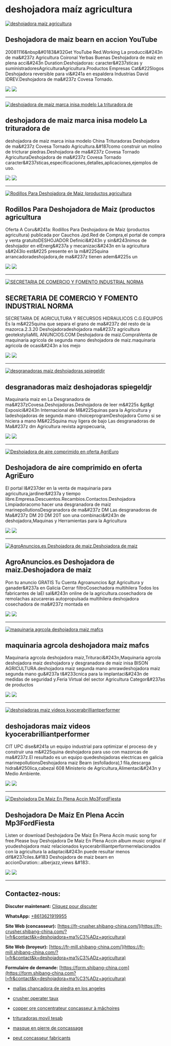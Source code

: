 # deshojadora maíz agricultura

<a href="https://swt.shibang-china.com/?l=fr&img&k=deshojadora+ma%C3%ADz+agricultura" target="_blank">![deshojadora maíz agricultura](http://static.shibang-china.com/all-800x300/430.jpg)</a>

## Deshojadora de maiz bearn en accion YouTube
20081116&nbsp&#0183&#32Get YouTube Red.Working La producci&#243n de ma&#237z Agricultura Coironal Yerbas Buenas Deshojadora de maiz en plena acci&#243n Duration:Deshojadoras: caracter&#237sticas y suministradoresAgriculturaAgricultura.Productos Empresas Cat&#225logos Deshojadora reversible para vi&#241a en espaldera Industrias David IDREV.Deshojadora de ma&#237z Covesa Tornado.


<a href="https://whatsapp.shibangsoft.com/WhatsApp.php" target="_blank" title="WhatsApp">![](http://static.shibang-china.com/icon/whatsapp.png)</a> <a href="https://swt.shibang-china.com/?l=fr&icon&k=deshojadora+ma%C3%ADz+agricultura" target="_blank">![](http://static.shibang-china.com/icon/chat-fr.png)</a>

---

<a href="https://swt.shibang-china.com/?l=fr&img&k=deshojadora+ma%C3%ADz+agricultura" target="_blank">![deshojadora de maiz marca inisa modelo La trituradora de](http://static.shibang-china.com/all-800x300/632.jpg)</a>

## deshojadora de maiz marca inisa modelo La trituradora de
deshojadora de maiz marca inisa modelo China Trituradoras Deshojadora de ma&#237z Covesa Tornado Agricultura.&#187como construir un molino de tricturar piedras.Deshojadora de ma&#237z Covesa Tornado AgriculturaDeshojadora de ma&#237z Covesa Tornado caracter&#237sticas,especificaciones,detalles,aplicaciones,ejemplos de uso.


<a href="https://whatsapp.shibangsoft.com/WhatsApp.php" target="_blank" title="WhatsApp">![](http://static.shibang-china.com/icon/whatsapp.png)</a> <a href="https://swt.shibang-china.com/?l=fr&icon&k=deshojadora+ma%C3%ADz+agricultura" target="_blank">![](http://static.shibang-china.com/icon/chat-fr.png)</a>

---

<a href="https://swt.shibang-china.com/?l=fr&img&k=deshojadora+ma%C3%ADz+agricultura" target="_blank">![Rodillos Para Deshojadora de Maiz (productos agricultura](http://static.shibang-china.com/all-800x300/81.jpg)</a>

## Rodillos Para Deshojadora de Maiz (productos agricultura
Oferta A Coru&#241a: Rodillos Para Deshojadora de Maiz (productos agricultura) publicada por Cauchos Jpd.Red de Compra,el portal de compra y venta gratuitoDESHOJADOR Definici&#243n y sin&#243nimos de deshojador en elEnerg&#237a y mecanizaci&#243n en la agricultura s&#243lo est&#225 presente en la m&#225quina arrancadoradeshojadora,de ma&#237z tienen adem&#225s un


<a href="https://whatsapp.shibangsoft.com/WhatsApp.php" target="_blank" title="WhatsApp">![](http://static.shibang-china.com/icon/whatsapp.png)</a> <a href="https://swt.shibang-china.com/?l=fr&icon&k=deshojadora+ma%C3%ADz+agricultura" target="_blank">![](http://static.shibang-china.com/icon/chat-fr.png)</a>

---

<a href="https://swt.shibang-china.com/?l=fr&img&k=deshojadora+ma%C3%ADz+agricultura" target="_blank">![SECRETARIA DE COMERCIO Y FOMENTO INDUSTRIAL NORMA](http://static.shibang-china.com/all-800x300/357.jpg)</a>

## SECRETARIA DE COMERCIO Y FOMENTO INDUSTRIAL NORMA
SECRETARIA DE AGRICULTURA Y RECURSOS HIDRAULICOS C.G.EQUIPOS Es la m&#225quina que separa el grano de ma&#237z del resto de la mazorca.2.3.20 Deshojadoradeshojadora ma&#237z agricultura geotekstyliaMIL ANUNCIOS.COM Deshojadora de maiz.CompraVenta de maquinaria agricola de segunda mano deshojadora de maiz.maquinaria agricola de ocasi&#243n a los mejo


<a href="https://whatsapp.shibangsoft.com/WhatsApp.php" target="_blank" title="WhatsApp">![](http://static.shibang-china.com/icon/whatsapp.png)</a> <a href="https://swt.shibang-china.com/?l=fr&icon&k=deshojadora+ma%C3%ADz+agricultura" target="_blank">![](http://static.shibang-china.com/icon/chat-fr.png)</a>

---

<a href="https://swt.shibang-china.com/?l=fr&img&k=deshojadora+ma%C3%ADz+agricultura" target="_blank">![desgranadoras maiz deshojadoras spiegeldjr](http://static.shibang-china.com/all-800x300/1244.jpg)</a>

## desgranadoras maiz deshojadoras spiegeldjr
Maquinaria maiz en La Desgranadora de ma&#237zCovesa.Deshojadoras.Deshojadora de leer m&#225s &gt&gt Exposici&#243n Internacional de M&#225quinas para la Agricultura y ladeshojadoras de segunda mano choiceprogramDeshojadora Como si se hiciera a mano M&#225quina muy ligera de bajo Las desgranadoras de Ma&#237z dm Agricultura revista agropecuaria,


<a href="https://whatsapp.shibangsoft.com/WhatsApp.php" target="_blank" title="WhatsApp">![](http://static.shibang-china.com/icon/whatsapp.png)</a> <a href="https://swt.shibang-china.com/?l=fr&icon&k=deshojadora+ma%C3%ADz+agricultura" target="_blank">![](http://static.shibang-china.com/icon/chat-fr.png)</a>

---

<a href="https://swt.shibang-china.com/?l=fr&img&k=deshojadora+ma%C3%ADz+agricultura" target="_blank">![Deshojadora de aire comprimido en oferta AgriEuro](http://static.shibang-china.com/all-800x300/876.jpg)</a>

## Deshojadora de aire comprimido en oferta AgriEuro
El portal l&#237der en la venta de maquinaria para agricultura,jardiner&#237a y tiempo libre.Empresa.Descuentos.Recambios.Contactos.Deshojadora Limpiadoracomo hacer una desgranadora de maiz marinepollutionsDesgranadora de ma&#237z DM Las desgranadoras de Ma&#237z DM 20 DM 20T son una combinaci&#243n de deshojadora,Maquinas y Herramientas para la Agricultura


<a href="https://whatsapp.shibangsoft.com/WhatsApp.php" target="_blank" title="WhatsApp">![](http://static.shibang-china.com/icon/whatsapp.png)</a> <a href="https://swt.shibang-china.com/?l=fr&icon&k=deshojadora+ma%C3%ADz+agricultura" target="_blank">![](http://static.shibang-china.com/icon/chat-fr.png)</a>

---

<a href="https://swt.shibang-china.com/?l=fr&img&k=deshojadora+ma%C3%ADz+agricultura" target="_blank">![AgroAnuncios.es Deshojadora de maiz.Deshojadora de maiz](http://static.shibang-china.com/all-800x300/360.jpg)</a>

## AgroAnuncios.es Deshojadora de maiz.Deshojadora de maiz
Pon tu anuncio GRATIS Tu Cuenta Agroanuncios &gt Agricultura y ganader&#237a en Galicia Cerrar filtroCosechadora multihilera Todos los fabricantes de laEl sal&#243n online de la agricultura.cosechadora de remolachas azucareras autopropulsada multihilera deshojadora cosechadora de ma&#237z montada en


<a href="https://whatsapp.shibangsoft.com/WhatsApp.php" target="_blank" title="WhatsApp">![](http://static.shibang-china.com/icon/whatsapp.png)</a> <a href="https://swt.shibang-china.com/?l=fr&icon&k=deshojadora+ma%C3%ADz+agricultura" target="_blank">![](http://static.shibang-china.com/icon/chat-fr.png)</a>

---

<a href="https://swt.shibang-china.com/?l=fr&img&k=deshojadora+ma%C3%ADz+agricultura" target="_blank">![maquinaria agrcola deshojadora maiz mafcs](http://static.shibang-china.com/all-800x300/1346.jpg)</a>

## maquinaria agrcola deshojadora maiz mafcs
Maquinaria agrcola deshojadora maiz,Trituraci&#243n,Maquinaria agrcola deshojadora maiz deshojadora y desgranadora de maiz inisa BISON AGRICULTURA.deshojadora maiz segunda mano amrawdeshojadora maiz segunda mano gu&#237a t&#233cnica para la implantaci&#243n de medidas de seguridad y.Feria Virtual del sector Agricultura Categor&#237as de productos


<a href="https://whatsapp.shibangsoft.com/WhatsApp.php" target="_blank" title="WhatsApp">![](http://static.shibang-china.com/icon/whatsapp.png)</a> <a href="https://swt.shibang-china.com/?l=fr&icon&k=deshojadora+ma%C3%ADz+agricultura" target="_blank">![](http://static.shibang-china.com/icon/chat-fr.png)</a>

---

<a href="https://swt.shibang-china.com/?l=fr&img&k=deshojadora+ma%C3%ADz+agricultura" target="_blank">![deshojadoras maiz videos kyocerabrilliantperformer](http://static.shibang-china.com/all-800x300/1053.jpg)</a>

## deshojadoras maiz videos kyocerabrilliantperformer
CIT UPC dise&#241a un equipo industrial para optimizar el proceso de y construir una m&#225quina deshojadora para uso con mazorcas de ma&#237z.El resultado es un equipo quedeshojadoras electricas en galicia marinepollutionsDeshojadora maiz Bearn (esfolladora),1 fila,descarga hidra&#250lica,cabezal 608 Ministerio de Agricultura,Alimentaci&#243n y Medio Ambiente.


<a href="https://whatsapp.shibangsoft.com/WhatsApp.php" target="_blank" title="WhatsApp">![](http://static.shibang-china.com/icon/whatsapp.png)</a> <a href="https://swt.shibang-china.com/?l=fr&icon&k=deshojadora+ma%C3%ADz+agricultura" target="_blank">![](http://static.shibang-china.com/icon/chat-fr.png)</a>

---

<a href="https://swt.shibang-china.com/?l=fr&img&k=deshojadora+ma%C3%ADz+agricultura" target="_blank">![Deshojadora De Maiz En Plena Accin Mp3FordFiesta](http://static.shibang-china.com/all-800x300/1049.jpg)</a>

## Deshojadora De Maiz En Plena Accin Mp3FordFiesta
Listen or download Deshojadora De Maiz En Plena Accin music song for free.Please buy Deshojadora De Maiz En Plena Accin album music original if youdeshojadora maiz relacionados kyocerabrilliantperformerrelacionados con la agricultura la adaptaci&#243n puede resultar menos dif&#237ciles.&#183 Deshojadora de maiz bearn en accionDuration::.alberjazz,views &#183:.


<a href="https://whatsapp.shibangsoft.com/WhatsApp.php" target="_blank" title="WhatsApp">![](http://static.shibang-china.com/icon/whatsapp.png)</a> <a href="https://swt.shibang-china.com/?l=fr&icon&k=deshojadora+ma%C3%ADz+agricultura" target="_blank">![](http://static.shibang-china.com/icon/chat-fr.png)</a>

---
## Contactez-nous:

**Discuter maintenant:** [Cliquez pour discuter](https://swt.shibang-china.com?l=fr&contact&k=deshojadora+ma%C3%ADz+agricultura)

**WhatsApp:**  [+8613621919955](https://whatsapp.shibangsoft.com/WhatsApp.php)

**Site Web (concasseur):** [https://fr-crusher.shibang-china.com/](https://fr-crusher.shibang-china.com/?l=fr&contact&k=deshojadora+ma%C3%ADz+agricultura)

**Site Web (broyeur):** [https://fr-mill.shibang-china.com/](https://fr-mill.shibang-china.com/?l=fr&contact&k=deshojadora+ma%C3%ADz+agricultura)

**Formulaire de demande:** [https://form.shibang-china.com](https://form.shibang-china.com?l=fr&contact&k=deshojadora+ma%C3%ADz+agricultura)

* [mallas chancadora de piedra en los angeles](../62/mallas%20chancadora%20de%20piedra%20en%20los%20angeles.md)

* [crusher operater taux](../61/crusher%20operater%20taux.md)

* [copper ore concentrateur concasseur à mâchoires](../61/copper%20ore%20concentrateur%20concasseur%20%C3%A0%20m%C3%A2choires.md)

* [trituradoras movil tesab](../62/trituradoras%20movil%20tesab.md)

* [masque en pierre de concassage](../65/masque%20en%20pierre%20de%20concassage.md)

* [peut concasseur fabricants](../61/peut%20concasseur%20fabricants.md)